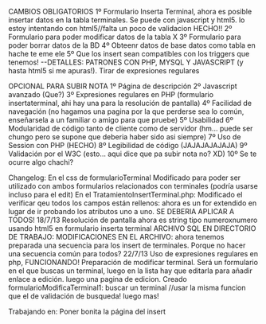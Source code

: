 CAMBIOS OBLIGATORIOS
	1º Formulario Inserta Terminal, ahora es posible insertar datos en la tabla terminales. Se puede con javascript y html5. lo estoy intentando con html5//falta un poco de validacion HECHO!!
	2º Formulario para poder modificar datos de la tabla X
	3º Formulario para poder borrar datos de la BD
	4º Obteenr datos de base datos como tabla en hache te eme ele
	5º Que los insert sean compatibles con los triggers que tenemos!
	--DETALLES: PATRONES CON PHP, MYSQL Y JAVASCRIPT (y hasta html5 si me apuras!). Tirar de expresiones regulares
	
OPCIONAL PARA SUBIR NOTA
	1º Página de descripción
	2º Javascript avanzado (Que?)
	3º Expresiones regulares en PHP (formulario insertaterminal, ahi hay una para la resolución de pantalla)
	4º Facilidad de navegación (no hagamos una pagina por la que perderse sea lo común, enseñarsela a un familiar o amigo para que pruebe)
	5º Usabilidad
	6º Modularidad de código tanto de cliente como de servidor (hm... puede ser chungo pero se supone que deberia haber sido asi siempre)
	7º Uso de Session con PHP (HECHO)
	8º Legibilidad de código (JAJAJAJAJAJA)
	9º Validación por el W3C (esto... aqui dice que pa subir nota no? XD)
	10º Se te ocurre algo chachi?
	
	
	
	
Changelog:
	En el css de formularioTerminal
		Modificado para poder ser utilizado con ambos formularios relacionados con terminales (podría usarse incluso para el edit)
	En el TratamientoInsertTerminal.php:
		Modificado el verificar qeu todos los campos están rellenos: ahora es un for extendido en lugar de ir probando los atributos uno a uno. SE DEBERIA APLICAR A TODOS!
	18/7/13
	Resolución de pantalla ahora es string tipo numeroxnumero usando html5 en formulario inserta terminal
	ARCHIVO SQL EN DIRECTORIO DE TRABAJO: MODIFICACIONES EN EL ARCHIVO: ahora tenemos preparada una secuencia para los insert de terminales. Porque no hacer una secuencia común para todos?
	22/7/13
		Uso de expresiones regulares en php, FUNCIONANDO!
		Preparación de modificar terminal. Será un formulario en el que buscas un terminal, luego en la lista hay que editarla para añadir enlace a edición. luego una pagina de edicion.
			Creado formularioModificaTerminal1: buscar un terminal //usar la misma funcion que el de validación de busqueda!
			luego mas!

Trabajando en:
	Poner bonita la página del insert
